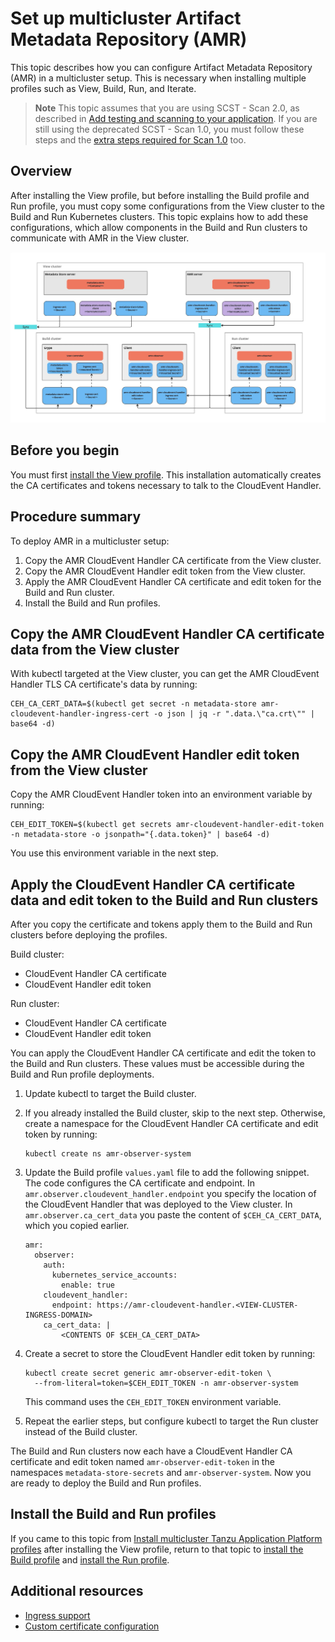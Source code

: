 # Set up multicluster Artifact Metadata Repository (AMR)

This topic describes how you can configure Artifact Metadata Repository (AMR) in a multicluster setup.
This is necessary when installing multiple profiles such as View, Build, Run, and Iterate.

> **Note** This topic assumes that you are using SCST - Scan 2.0, as described in
> [Add testing and scanning to your application](../getting-started/add-test-and-security.hbs.md).
> If you are still using the deprecated SCST - Scan 1.0, you must follow these steps and the
> [extra steps required for Scan 1.0](../scst-scan/multicluster-setup-scan-v1.hbs.md) too.

## <a id='overview'></a> Overview

After installing the View profile, but before installing the Build profile and Run profile, you must
copy some configurations from the View cluster to the Build and Run Kubernetes clusters. This
topic explains how to add these configurations, which allow components in the Build and Run clusters
to communicate with AMR in the View cluster.

![Screenshot of Supply Chain Security Tools - Store in a multi cluster deployment.](images/multicluster-deployment.png)

## <a id='prereqs'></a> Before you begin

You must first
[install the View profile](../multicluster/installing-multicluster.hbs.md#install-view). This
installation automatically creates the CA certificates and tokens necessary to talk to the
CloudEvent Handler.

## <a id='summary'></a> Procedure summary

To deploy AMR in a multicluster setup:

1. Copy the AMR CloudEvent Handler CA certificate from the View cluster.
1. Copy the AMR CloudEvent Handler edit token from the View cluster.
1. Apply the AMR CloudEvent Handler CA certificate and edit token for the Build and Run cluster.
1. Install the Build and Run profiles.

## <a id='copy-ceh-ca'></a> Copy the AMR CloudEvent Handler CA certificate data from the View cluster

With kubectl targeted at the View cluster, you can get the AMR CloudEvent Handler TLS CA
certificate's data by running:

```console
CEH_CA_CERT_DATA=$(kubectl get secret -n metadata-store amr-cloudevent-handler-ingress-cert -o json | jq -r ".data.\"ca.crt\"" | base64 -d)
```

## <a id='copy-ceh-token'></a> Copy the AMR CloudEvent Handler edit token from the View cluster

Copy the AMR CloudEvent Handler token into an environment variable by running:

```console
CEH_EDIT_TOKEN=$(kubectl get secrets amr-cloudevent-handler-edit-token -n metadata-store -o jsonpath="{.data.token}" | base64 -d)
```

You use this environment variable in the next step.

## <a id='apply-ceh-ca-token'></a> Apply the CloudEvent Handler CA certificate data and edit token to the Build and Run clusters

After you copy the certificate and tokens apply them to the Build and Run clusters before deploying
the profiles.

Build cluster:

- CloudEvent Handler CA certificate
- CloudEvent Handler edit token

Run cluster:

- CloudEvent Handler CA certificate
- CloudEvent Handler edit token

You can apply the CloudEvent Handler CA certificate and edit the token to the Build and Run clusters.
These values must be accessible during the Build and Run profile deployments.

1. Update kubectl to target the Build cluster.
1. If you already installed the Build cluster, skip to the next step. Otherwise, create a namespace
   for the CloudEvent Handler CA certificate and edit token by running:

   ```console
   kubectl create ns amr-observer-system
   ```

1. Update the Build profile `values.yaml` file to add the following snippet. The code configures the
   CA certificate and endpoint. In `amr.observer.cloudevent_handler.endpoint` you specify the
   location of the CloudEvent Handler that was deployed to the View cluster. In
   `amr.observer.ca_cert_data` you paste the content of `$CEH_CA_CERT_DATA`, which you copied
   earlier.

   ```console
   amr:
     observer:
       auth:
         kubernetes_service_accounts:
           enable: true
       cloudevent_handler:
         endpoint: https://amr-cloudevent-handler.<VIEW-CLUSTER-INGRESS-DOMAIN>
       ca_cert_data: |
           <CONTENTS OF $CEH_CA_CERT_DATA>
   ```

1. Create a secret to store the CloudEvent Handler edit token by running:

   ```console
   kubectl create secret generic amr-observer-edit-token \
     --from-literal=token=$CEH_EDIT_TOKEN -n amr-observer-system
   ```

   This command uses the `CEH_EDIT_TOKEN` environment variable.

1. Repeat the earlier steps, but configure kubectl to target the Run cluster instead of the Build
   cluster.

The Build and Run clusters now each have a CloudEvent Handler CA certificate and edit token named
`amr-observer-edit-token` in the namespaces `metadata-store-secrets` and `amr-observer-system`. Now
you are ready to deploy the Build and Run profiles.

## <a id='install-build-run-profiles'></a> Install the Build and Run profiles

If you came to this topic from
[Install multicluster Tanzu Application Platform profiles](../multicluster/installing-multicluster.hbs.md)
after installing the View profile, return to that topic to
[install the Build profile](../multicluster/installing-multicluster.hbs.md#install-build)
and [install the Run profile](../multicluster/installing-multicluster.hbs.md#install-run).

## <a id='resources'></a> Additional resources

- [Ingress support](ingress.hbs.md)
- [Custom certificate configuration](custom-cert.hbs.md)
